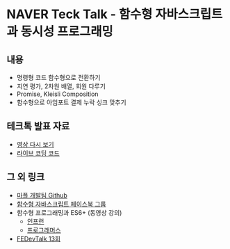 # NAVER Teck Talk - 함수형 자바스크립트과 동시성 프로그래밍

## 내용
- 명령형 코드 함수형으로 전환하기
- 지연 평가, 2차원 배열, 회원 다루기
- Promise, Kleisli Composition
- 함수형으로 아임포트 결제 누락 싱크 맞추기

## 테크톡 발표 자료
- [영상 다시 보기](https://youtu.be/fWRMM6AaMMc)
- [라이브 코딩 코드](https://github.com/indongyoo/NAVER-Teck-Talk/blob/master/index.html)

## 그 외 링크
- [마플 개발팀 Github](https://github.com/marpple)
- [함수형 자바스크립트 페이스북 그룹](https://www.facebook.com/groups/539983619537858)
- 함수형 프로그래밍과 ES6+ (동영상 강의)
  - [인프런](https://www.inflearn.com/course/functional-es6/)
  - [프로그래머스](https://programmers.co.kr/learn/courses/7637)
- [FEDevTalk 13회](https://github.com/indongyoo/fedevtalk13)
